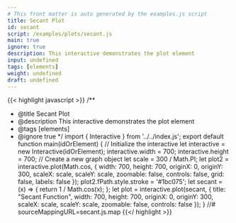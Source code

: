 ```yaml
---
# This front matter is auto generated by the examples.js script
title: Secant Plot
id: secant
script: /examples/plots/secant.js
main: true
ignore: true
description: This interactive demonstrates the plot element
input: undefined
tags: [elements]
weight: undefined
draft: undefined
---
```


{{< highlight javascript >}}
/**
* @title Secant Plot
* @description This interactive demonstrates the plot element
* @tags [elements]
* @ignore true
*/
import { Interactive } from '../../index.js';
export default function main(idOrElement) {
    // Initialize the interactive
    let interactive = new Interactive(idOrElement);
    interactive.width = 700;
    interactive.height = 700;
    // Create a new graph object
    let scale = 300 / Math.PI;
    let plot2 = interactive.plot(Math.cos, {
        width: 700,
        height: 700,
        originX: 0,
        originY: 300,
        scaleX: scale,
        scaleY: scale,
        zoomable: false,
        controls: false,
        grid: false,
        labels: false
    });
    plot2.fPath.style.stroke = '#1bc075';
    let secant = (x) => { return 1 / Math.cos(x); };
    let plot = interactive.plot(secant, {
        title: "Secant Function",
        width: 700,
        height: 700,
        originX: 0,
        originY: 300,
        scaleX: scale,
        scaleY: scale,
        zoomable: false,
        controls: false
    });
}
//# sourceMappingURL=secant.js.map
{{</ highlight >}}

